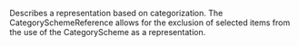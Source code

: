 Describes a representation based on categorization. The CategorySchemeReference allows for the exclusion of selected items from the use of the CategoryScheme as a representation.